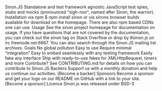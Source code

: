 Sinon.JS Standalone and test framework agnostic JavaScript test spies, stubs and mocks (pronounced "sigh-non", named after Sinon, the warrior). Installation via npm $ npm install sinon or via sinons browser builds available for download on the homepage. There are also npm based CDNs one can use. Usage See the sinon project homepage for documentation on usage. If you have questions that are not covered by the documentation, you can check out the sinon tag on Stack Overflow or drop by #sinon.js on irc.freenode.net:6667. You can also search through the Sinon.JS mailing list archives. Goals No global pollution Easy to use Require minimal “integration” Easy to embed seamlessly with any testing framework Easily fake any interface Ship with ready-to-use fakes for XMLHttpRequest, timers and more Contribute? See CONTRIBUTING.md for details on how you can contribute to Sinon.JS Backers Support us with a monthly donation and help us continue our activities. [Become a backer] Sponsors Become a sponsor and get your logo on our README on GitHub with a link to your site. [Become a sponsor] Licence Sinon.js was released under BSD-3